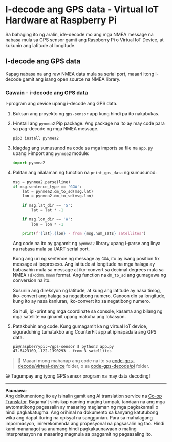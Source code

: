 <!--
CO_OP_TRANSLATOR_METADATA:
{
  "original_hash": "cbb8c285bc64c5192fae3368fb5077d2",
  "translation_date": "2025-08-27T23:46:05+00:00",
  "source_file": "3-transport/lessons/1-location-tracking/single-board-computer-gps-decode.md",
  "language_code": "tl"
}
-->
# I-decode ang GPS data - Virtual IoT Hardware at Raspberry Pi

Sa bahaging ito ng aralin, ide-decode mo ang mga NMEA message na nabasa mula sa GPS sensor gamit ang Raspberry Pi o Virtual IoT Device, at kukunin ang latitude at longitude.

## I-decode ang GPS data

Kapag nabasa na ang raw NMEA data mula sa serial port, maaari itong i-decode gamit ang isang open source na NMEA library.

### Gawain - i-decode ang GPS data

I-program ang device upang i-decode ang GPS data.

1. Buksan ang proyekto ng `gps-sensor` app kung hindi pa ito nakabukas.

1. I-install ang `pynmea2` Pip package. Ang package na ito ay may code para sa pag-decode ng mga NMEA message.

    ```sh
    pip3 install pynmea2
    ```

1. Idagdag ang sumusunod na code sa mga imports sa file na `app.py` upang i-import ang `pynmea2` module:

    ```python
    import pynmea2
    ```

1. Palitan ang nilalaman ng function na `print_gps_data` ng sumusunod:

    ```python
    msg = pynmea2.parse(line)
    if msg.sentence_type == 'GGA':
        lat = pynmea2.dm_to_sd(msg.lat)
        lon = pynmea2.dm_to_sd(msg.lon)

        if msg.lat_dir == 'S':
            lat = lat * -1

        if msg.lon_dir == 'W':
            lon = lon * -1

        print(f'{lat},{lon} - from {msg.num_sats} satellites')
    ```

    Ang code na ito ay gagamit ng `pynmea2` library upang i-parse ang linya na nabasa mula sa UART serial port.

    Kung ang uri ng sentence ng message ay `GGA`, ito ay isang position fix message at ipoproseso. Ang latitude at longitude na mga halaga ay babasahin mula sa message at iko-convert sa decimal degrees mula sa NMEA `(d)ddmm.mmmm` format. Ang function na `dm_to_sd` ang gumagawa ng conversion na ito.

    Susuriin ang direksyon ng latitude, at kung ang latitude ay nasa timog, iko-convert ang halaga sa negatibong numero. Ganoon din sa longitude, kung ito ay nasa kanluran, iko-convert ito sa negatibong numero.

    Sa huli, ipi-print ang mga coordinate sa console, kasama ang bilang ng mga satellite na ginamit upang makuha ang lokasyon.

1. Patakbuhin ang code. Kung gumagamit ka ng virtual IoT device, siguraduhing tumatakbo ang CounterFit app at ipinapadala ang GPS data.

    ```output
    pi@raspberrypi:~/gps-sensor $ python3 app.py 
    47.6423109,-122.1390293 - from 3 satellites
    ```

> 💁 Maaari mong mahanap ang code na ito sa [code-gps-decode/virtual-device](../../../../../3-transport/lessons/1-location-tracking/code-gps-decode/virtual-device) folder, o sa [code-gps-decode/pi](../../../../../3-transport/lessons/1-location-tracking/code-gps-decode/pi) folder.

😀 Tagumpay ang iyong GPS sensor program na may data decoding!

---

**Paunawa**:  
Ang dokumentong ito ay isinalin gamit ang AI translation service na [Co-op Translator](https://github.com/Azure/co-op-translator). Bagama't sinisikap naming maging tumpak, tandaan na ang mga awtomatikong pagsasalin ay maaaring maglaman ng mga pagkakamali o hindi pagkakatugma. Ang orihinal na dokumento sa kanyang katutubong wika ang dapat ituring na opisyal na sanggunian. Para sa mahalagang impormasyon, inirerekomenda ang propesyonal na pagsasalin ng tao. Hindi kami mananagot sa anumang hindi pagkakaunawaan o maling interpretasyon na maaaring magmula sa paggamit ng pagsasaling ito.